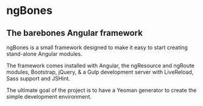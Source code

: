 ngBones
=======

The barebones Angular framework
-------------------------------

ngBones is a small framework designed to make it easy to start creating stand-alone Angular modules.

The framework comes installed with Angular, the ngResource and ngRoute modules, Bootstrap, jQuery, & a Gulp development server with LiveReload, Sass support and JSHint.

The ultimate goal of the project is to have a Yeoman generator to create the simple development environment.